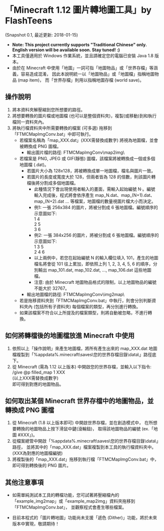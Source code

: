 # 「Minecraft 1.12 圖片轉地圖工具」by FlashTeens
(Snapshot 0.1, 最近更新: 2018-01-15)
* **Note: This project currently supports "Traditional Chinese" only. English version will be available soon. Stay tuned! :)**
* 本工具僅適用於 Windows 作業系統，並且請確定您的電腦已安裝 Java 1.8 版本。
* 由於在 Minecraft 中使用「地圖」一詞可指「地圖物品」或「世界存檔」等涵義，容易造成混淆，
  因此本說明統一以「地圖物品」或「地圖檔」指稱地圖物品 (map item)，
  而「世界存檔」則用以指稱地圖存檔 (world save)。

## 操作說明
1. 將本資料夾解壓縮到您所想要的路徑。
2. 將想要轉換的圖片檔或地圖檔 (也可以是整個資料夾)，複製(或移動)到和執行檔同一資料夾內。
3. 將執行檔資料夾中所需要轉換的檔案 (可多選) 拖移到「FTMCMapImgConv.bat」中即可執行。
   - 若檔案名稱為「map_XXX.dat」(XXX需替換成數字) 將視為地圖檔，並會被轉換成 PNG 圖檔。
     * 輸出圖片檔的路徑: FTMCMapImgConv\map2img\
   - 若檔案是 PNG, JPEG 或 GIF(靜態) 圖檔，該檔案將被轉換成一個或多個地圖檔 (.dat)。
     * 若圖片大小為 128x128，將被轉換成單一地圖檔，檔名與圖片一致。
     * 若圖片的長度或寬度大於 128，但兩者皆為 128 的倍數，則該圖片轉檔後將分割成多個地圖檔。
       - 此種情況下會出現使用者輸入的畫面，需輸入起始編號 N‧。編號輸入完成後，程式將會依序產生 map_N.dat、map_(N+1).dat、map_(N+2).dat ... 等檔案，地圖檔的數量視圖片檔大小而決定。
       - 例1: 一張 256x384 的圖片，將被分割成 6 張地圖檔。編號順序的示意圖如下:<br>
             1 4<br>
             2 5<br>
             3 6
       - 例2: 一張 384x256 的圖片，將被分割成 6 張地圖檔。編號順序的示意圖如下:<br>
             1 3 5<br>
             2 4 6
       - 以上兩例中，若您在起始編號 N 的輸入欄位填入 101，產生的地圖檔名將會從 101 往上累加，即依照上列 1, 2, 3, 4, 5, 6 的順序，分別輸出 map_101.dat, map_102.dat, ..., map_106.dat 這些地圖檔。
       - 注意: 由於 Minecraft 地圖物品格式的限制，以上地圖物品的編號不能大於 32767。
     * 輸出地圖檔的路徑: FTMCMapImgConv\img2map\
   - 若是拖移資料夾到「FTMCMapImgConv.bat」中執行，則會分別判斷資料夾內 (包括所有子資料夾) 每個檔案的類型，再分別進行轉換。
   - 如果該檔案不符合以上所提及的檔案類型，則將自動被忽略，不進行轉換。

## 如何將轉檔後的地圖檔放進 Minecraft 中使用
1. 依照以上「操作說明」來產生地圖檔，將所有產生出來的 map_XXX.dat 地圖檔複製到「%appdata%\.minecraft\saves\您的世界存檔目錄\data\」路徑底下。
2. 從 Minecraft (需為 1.12 以上版本) 中開啟您的世界存檔，並輸入以下指令:<br>
   /give @p filled_map 1 XXX<br>
   (以上XXX需替換成數字)<br>
   即可得到對應的地圖物品。

## 如何取出某個 Minecraft 世界存檔中的地圖物品，並轉換成 PNG 圖檔
1. 從 Minecraft (1.8 以上版本即可) 中開啟世界存檔，並在創造模式中，
   在所想要轉換的地圖物品上按下滑鼠中鍵(滾輪鈕)，
   取得該地圖物品的編號 (ex.「地圖 #XXX」)。
2. 從檔案總管中開啟「%appdata%\.minecraft\saves\您的世界存檔目錄\data\」路徑，
   並將其中的「map_XXX.dat」檔案複製到本工具的執行檔資料夾中。(XXX為對應的地圖檔編號)
3. 將複製後的「map_XXX.dat」拖移到執行檔「FTMCMapImgConv.bat」中，即可得到轉換後的 PNG 圖片。

## 其他注意事項
* 如需單純測試本工具的轉檔功能，您可試著將壓縮檔內的「example_img2map」或「example_map2img」資料夾拖移到「FTMCMapImgConv.bat」，
  並觀察程式會產生哪些檔案。

* 目前本程式的「圖片轉地圖」功能尚未支援「遞色 (Dither)」功能，將於未來版本中實現，敬請期待！
